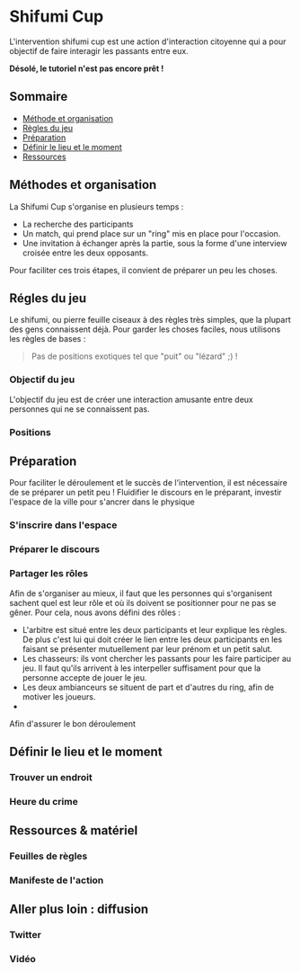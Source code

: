 # Shifumi Cup

L'intervention shifumi cup est une action d'interaction citoyenne qui a pour objectif de faire interagir les passants entre eux.

**Désolé, le tutoriel n'est pas encore prêt !**

## Sommaire

- [Méthode et organisation](https://github.com/ragondinsheureux/shifumi/blob/master/README.md#méthodes-et-organisation)
- [Règles du jeu](https://github.com/ragondinsheureux/shifumi/blob/master/README.md#régles-du-jeu)
- [Préparation](https://github.com/ragondinsheureux/shifumi/blob/master/README.md#préparation)
- [Définir le lieu et le moment](https://github.com/ragondinsheureux/shifumi/blob/master/README.md#définir-le-lieu-et-le-moment)
- [Ressources](https://github.com/ragondinsheureux/shifumi/blob/master/README.md#aller-plus-loin--diffusion)

## Méthodes et organisation
La Shifumi Cup s'organise en plusieurs temps :
 - La recherche des participants 
 - Un match, qui prend place sur un "ring" mis en place pour l'occasion.
 - Une invitation à échanger après la partie, sous la forme d'une interview croisée entre les deux opposants.
 
Pour faciliter ces trois étapes, il convient de préparer un peu les choses.
 
 
## Régles du jeu
Le shifumi, ou pierre feuille ciseaux à des règles très simples, que la plupart des gens connaissent déjà.
Pour garder les choses faciles, nous utilisons les règles de bases : 
> Pas de positions exotiques tel que "puit" ou "lézard" ;) !

### Objectif du jeu

L'objectif du jeu est de créer une interaction amusante entre deux personnes qui ne se connaissent pas. 


### Positions


## Préparation

Pour faciliter le déroulement et le succès de l'intervention, il est nécessaire de se préparer un petit peu !
Fluidifier le discours en le préparant, investir l'espace de la ville pour s'ancrer dans le physique 
### S'inscrire dans l'espace

### Préparer le discours

### Partager les rôles

Afin de s'organiser au mieux, il faut que les personnes qui s'organisent sachent quel est leur rôle et où ils doivent se positionner pour ne pas se gêner. 
Pour cela, nous avons défini des rôles :
- L'arbitre est situé entre les deux participants et leur explique les règles. De plus c'est lui qui doit créer le lien entre les deux participants en les faisant se présenter mutuellement par leur prénom et un petit salut.
- Les chasseurs: ils vont chercher les passants pour les faire participer au jeu. Il faut qu'ils arrivent à les interpeller suffisament pour que la personne accepte de jouer le jeu. 
- Les deux ambianceurs se situent de part et d'autres du ring, afin de motiver les joueurs.
- 

Afin d'assurer le bon déroulement 


## Définir le lieu et le moment
### Trouver un endroit 
### Heure du crime

## Ressources & matériel
### Feuilles de règles
### Manifeste de l'action

## Aller plus loin : diffusion

### Twitter

### Vidéo

